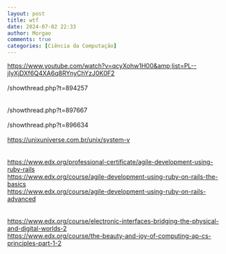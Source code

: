```yaml
---
layout: post
title: wtf
date: 2024-07-02 22:33
author: Morgao
comments: true
categories: [Ciência da Computação]
---
```

https://www.youtube.com/watch?v=qcyXohw1H00&amp;list=PL--jIyXjDXf6Q4XA6q8RYnyChYzJ0K0F2<br />
<br />
/showthread.php?t=894257<br />
<br />
<br />
/showthread.php?t=897667<br />
<br />
/showthread.php?t=896634<br />
<br />
https://unixuniverse.com.br/unix/system-v<br />
<br />
<br />
https://www.edx.org/professional-certificate/agile-development-using-ruby-rails<br />
https://www.edx.org/course/agile-development-using-ruby-on-rails-the-basics<br />
https://www.edx.org/course/agile-development-using-ruby-on-rails-advanced <br />
<br />
<br />
https://www.edx.org/course/electronic-interfaces-bridging-the-physical-and-digital-worlds-2<br />
https://www.edx.org/course/the-beauty-and-joy-of-computing-ap-cs-principles-part-1-2
